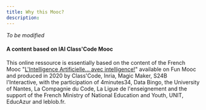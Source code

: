 ```yaml
---
title: Why this Mooc?
description:
---
```





*To be modified* 
#### A content based on IAI Class'Code Mooc

This online ressource is essentially based on the content of the French Mooc "[L'Intelligence Artificielle... avec intelligence!](https://www.fun-mooc.fr/en/cours/lintelligence-artificielle-avec-intelligence/)" available on Fun Mooc and produced in 2020 by Class'Code, Inria, Magic Maker, S24B l'Interactive, with the participation of 4minutes34, Data Bingo, the University of Nantes, La Compagnie du Code, La Ligue de l'enseignement and the support of the French Ministry of National Education and Youth, UNIT, EducAzur and leblob.fr.
